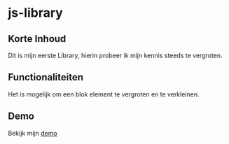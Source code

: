 # js-library

## Korte Inhoud
Dit is mijn eerste Library, hierin probeer ik mijn kennis steeds te vergroten.

## Functionaliteiten
Het is mogelijk om een blok element te vergroten en te verkleinen.

## Demo
Bekijk mijn [demo](http://i341402.iris.fhict.nl/portfolio_semester_4/portfolio/js-library/)
